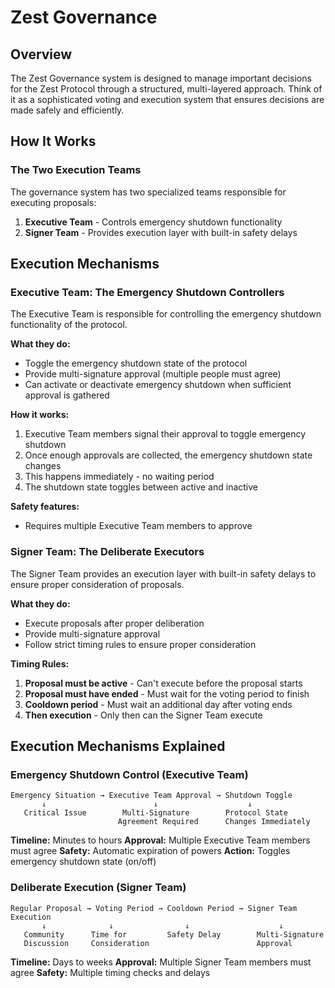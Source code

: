 # Zest Governance

## Overview

The Zest Governance system is designed to manage important decisions for the Zest Protocol through a structured, multi-layered approach. Think of it as a sophisticated voting and execution system that ensures decisions are made safely and efficiently.

## How It Works

### The Two Execution Teams

The governance system has two specialized teams responsible for executing proposals:

1. **Executive Team** - Controls emergency shutdown functionality
2. **Signer Team** - Provides execution layer with built-in safety delays

## Execution Mechanisms

### Executive Team: The Emergency Shutdown Controllers

The Executive Team is responsible for controlling the emergency shutdown functionality of the protocol.

**What they do:**
- Toggle the emergency shutdown state of the protocol
- Provide multi-signature approval (multiple people must agree)
- Can activate or deactivate emergency shutdown when sufficient approval is gathered

**How it works:**
1. Executive Team members signal their approval to toggle emergency shutdown
2. Once enough approvals are collected, the emergency shutdown state changes
3. This happens immediately - no waiting period
4. The shutdown state toggles between active and inactive

**Safety features:**
- Requires multiple Executive Team members to approve

### Signer Team: The Deliberate Executors

The Signer Team provides an execution layer with built-in safety delays to ensure proper consideration of proposals.

**What they do:**
- Execute proposals after proper deliberation
- Provide multi-signature approval
- Follow strict timing rules to ensure proper consideration

**Timing Rules:**
1. **Proposal must be active** - Can't execute before the proposal starts
2. **Proposal must have ended** - Must wait for the voting period to finish
3. **Cooldown period** - Must wait an additional day after voting ends
4. **Then execution** - Only then can the Signer Team execute

## Execution Mechanisms Explained

### Emergency Shutdown Control (Executive Team)

```
Emergency Situation → Executive Team Approval → Shutdown Toggle
       ↓                        ↓                    ↓
   Critical Issue        Multi-Signature        Protocol State
                        Agreement Required      Changes Immediately
```

**Timeline:** Minutes to hours
**Approval:** Multiple Executive Team members must agree
**Safety:** Automatic expiration of powers
**Action:** Toggles emergency shutdown state (on/off)

### Deliberate Execution (Signer Team)

```
Regular Proposal → Voting Period → Cooldown Period → Signer Team Execution
       ↓              ↓                ↓                    ↓
   Community      Time for         Safety Delay        Multi-Signature
   Discussion     Consideration                        Approval
```

**Timeline:** Days to weeks
**Approval:** Multiple Signer Team members must agree
**Safety:** Multiple timing checks and delays



